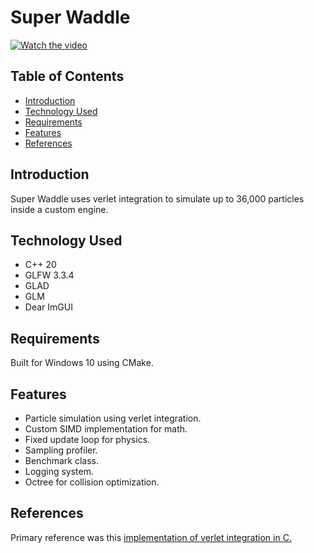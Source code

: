 # Super Waddle
[![Watch the video](https://raw.githubusercontent.com/kotuon/super_waddle/main/assets/verletintegration.png)](https://raw.githubusercontent.com/kotuon/super_waddle/main/assets/verletintegration_video_small.mp4)

## Table of Contents
* [Introduction](#introduction)
* [Technology Used](#technology-used)
* [Requirements](#requirements)
* [Features](#features)
* [References](#references)

## Introduction

Super Waddle uses verlet integration to simulate up to 36,000 particles inside a custom engine.

## Technology Used
* C++ 20
* GLFW 3.3.4
* GLAD
* GLM
* Dear ImGUI

## Requirements
Built for Windows 10 using CMake.

## Features
* Particle simulation using verlet integration.
* Custom SIMD implementation for math.
* Fixed update loop for physics.
* Sampling profiler.
* Benchmark class.
* Logging system.
* Octree for collision optimization.

## References
Primary reference was this [implementation of verlet integration in C.](https://github.com/marichardson137/VerletIntegration/tree/main)
